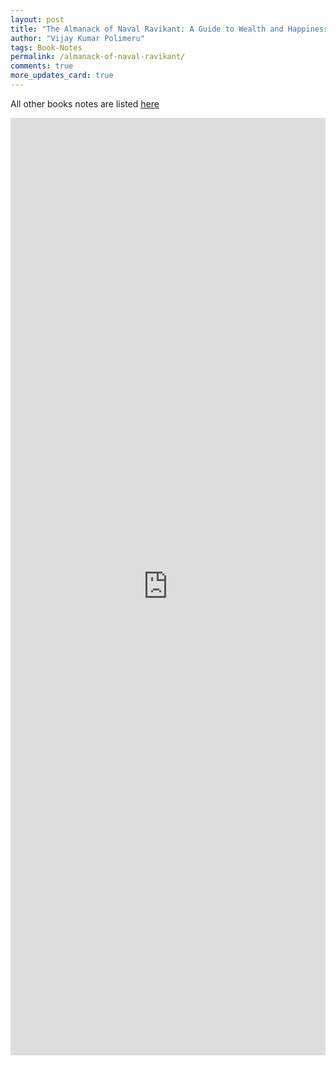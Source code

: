 ```yaml
---
layout: post
title: "The Almanack of Naval Ravikant: A Guide to Wealth and Happiness"
author: "Vijay Kumar Polimeru"
tags: Book-Notes
permalink: /almanack-of-naval-ravikant/
comments: true
more_updates_card: true
---
```



All other books notes are listed [here](/all-book-notes-google-play/)

<iframe src="https://docs.google.com/document/d/e/2PACX-1vTy2IDzjUxUqn9dG3MCPEPKjFPr9sRUB5KGvk6lvIjhVbOTaUjxeQA7jF2jB5-LqECCexw8LLK5WFgz/pub?embedded=true"  frameborder="0" width="100%" height="1500" ></iframe>
